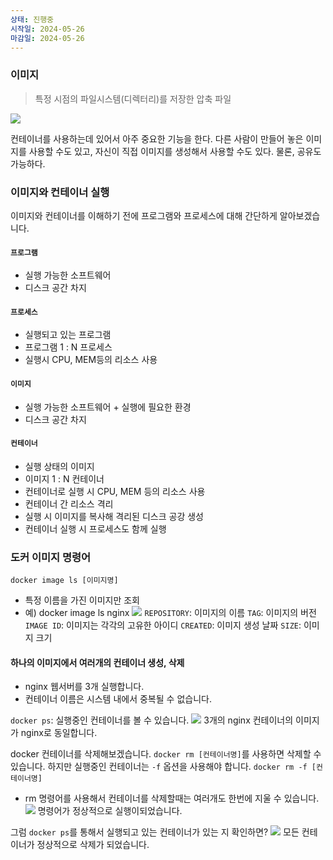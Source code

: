 ```yaml
---
상태: 진행중
시작일: 2024-05-26
마감일: 2024-05-26
---
```

### 이미지
> 특정 시점의 파일시스템(디렉터리)를 저장한 압축 파일

![](https://i.imgur.com/vJwwJdl.png)

컨테이너를 사용하는데 있어서 아주 중요한 기능을 한다.
다른 사람이 만들어 놓은 이미지를 사용할 수도 있고, 자신이 직접 이미지를 생성해서 사용할 수도 있다. 물론, 공유도 가능하다.

### 이미지와 컨테이너 실행
이미지와 컨테이너를 이해하기 전에 프로그램와 프로세스에 대해 간단하게 알아보겠습니다.
#### `프로그램`
- 실행 가능한 소프트웨어
- 디스크 공간 차지
#### `프로세스`
- 실행되고 있는 프로그램
- 프로그램 1 : N 프로세스
- 실행시 CPU, MEM등의 리소스 사용

#### `이미지`
- 실행 가능한 소프트웨어 + 실행에 필요한 환경
- 디스크 공간 차지

#### `컨테이너`
- 실행 상태의 이미지
- 이미지 1 : N 컨테이너
- 컨테이너로 실행 시 CPU, MEM 등의 리소스 사용
- 컨테이너 간 리소스 격리
- 실행 시 이미지를 복사해 격리된 디스크 공강 생성
- 컨테이너 실행 시 프로세스도 함께 실행
### 도커 이미지 명령어
`docker image ls [이미지명]`
- 특정 이름을 가진 이미지만 조회
- 예) docker image ls nginx
![](https://i.imgur.com/lCCJZ8o.png)
`REPOSITORY`: 이미지의 이름
`TAG`: 이미지의 버전
`IMAGE ID`: 이미지는 각각의 고유한 아이디
`CREATED`: 이미지 생성 날짜
`SIZE`: 이미지 크기

#### 하나의 이미지에서 여러개의 컨테이너 생성, 삭제
- nginx 웹서버를 3개 실행합니다.
- 컨테이너 이름은 시스템 내에서 중복될 수 없습니다.

`docker ps`: 실행중인 컨테이너를 볼 수 있습니다.
![](https://i.imgur.com/QUIl6n3.png)
3개의 nginx 컨테이너의 이미지가 nginx로 동일합니다. 

docker 컨테이너를 삭제해보겠습니다.
`docker rm [컨테이너명]`를 사용하면 삭제할 수 있습니다. 하지만 실행중인 컨테이너는 `-f` 옵션을 사용해야 합니다.
`docker rm -f [컨테이너명]`
- rm 명령어를 사용해서 컨테이너를 삭제할때는 여러개도 한번에 지울 수 있습니다.
![](https://i.imgur.com/OwoK96p.png)
명령어가 정상적으로 실행이되었습니다.

그럼 `docker ps`를 통해서 실행되고 있는 컨테이너가 있는 지 확인하면? 
![](https://i.imgur.com/f6Gh9aX.png)
모든 컨테이너가 정상적으로 삭제가 되었습니다.

